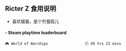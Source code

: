 ## Ricter Z 食用说明
- 喜欢猫猫，是个冇猫孤儿

<!-- steam-box start -->
#### - Steam playtime leaderboard
```text
🎮 World of Warships                 🕘 65 hrs 23 mins
```
<!-- Powered by https://github.com/YouEclipse/steam-box . -->
<!-- steam-box end -->
